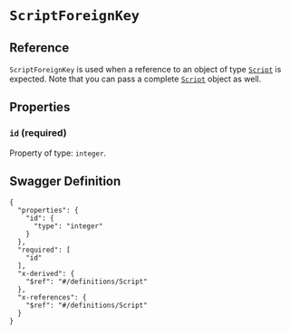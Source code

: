 # `ScriptForeignKey` #





## Reference ##

`ScriptForeignKey` is used when a reference to an object of type [`Script`](./../definitions/Script.mkd) is expected.
Note that you can pass a complete [`Script`](./../definitions/Script.mkd) object as well.


## Properties ##

### `id` (required) ###




Property of type: `integer`.







## Swagger Definition ##

    {
      "properties": {
        "id": {
          "type": "integer"
        }
      }, 
      "required": [
        "id"
      ], 
      "x-derived": {
        "$ref": "#/definitions/Script"
      }, 
      "x-references": {
        "$ref": "#/definitions/Script"
      }
    }
